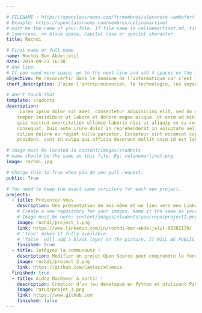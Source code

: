 ```yaml
---

# FILENAME : https://openclassrooms.com/fr/membres/alexandre-cambefort
# Example: https://openclassrooms.com/membres/celinemartinet
# must be the name of your file. If file name is celinemartinet.md, title is celinemartinet.
# lowercase, no blank space, Capital case or special character.
title: Rochdi

# First name or full name
name: Rochdi Ben Abdeljelil
date: 2019-09-21 16:30
# One line.
# If you need more space, go to the next line and add 4 spaces on the left, as in 'description'.
objective: Me reconvertir dans le domaine de l'informatique car c'est le present et l'avenir. 
short_description: J'aime l'entrepreuneuriat, la technologie, les voyages, la lecture,la cuisine, le trading et ma famille !

# don't touch that
template: students
description:
     Lorem ipsum dolor sit amet, consectetur adipisicing elit, sed do eiusmod
    tempor incididunt ut labore et dolore magna aliqua. Ut enim ad minim veniam,
    quis nostrud exercitation ullamco laboris nisi ut aliquip ex ea commodo
    consequat. Duis aute irure dolor in reprehenderit in voluptate velit esse
    cillum dolore eu fugiat nulla pariatur. Excepteur sint occaecat cupidatat non
    proident, sunt in culpa qui officia deserunt mollit anim id est laborum.

# image must be located in content/images/students
# name should be the same as this file. Eg: celinemartinet.png
image: rochdi.jpg

# Change this to True when you do you pull request.
public: True

# You need to keep the exact same structure for each new project.
projects:
  - title: Présentez-vous
    description: Une présentation de moi-même et un lien vers mon LinkedIn.
    # Create a new repository for your images. Name it the same as your nickname and profile picture.
    # Image must be here: content/images/students/yourrepo/project1.png
    image: rochdi/project_1.png
    link: https://www.linkedin.com/in/rochdi-ben-abdeljelil-02382139/
    # 'true' makes it fully available.
    # 'false' will add a black layer on the picture. IT WILL BE PUBLIC!
    finished: true
  - title: Intégrez la communauté !
    description: Modifier un projet Open Source pour comprendre le fonctionnement de Git, de Github et des pull requests. 
    image: rochdi/project_2.png
    link: https://github.com/Camleo/alumnis
  finished: true
  - title: Aidez MacGyver à sortir !
    description: Création d’un jeu développé en Python et utilisant PyGame.
    image: ratus/projet_3.png
    link: https://www.github.com
    finished: false
---
```

